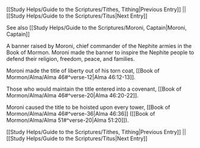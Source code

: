 [[Study Helps/Guide to the Scriptures/Tithes, Tithing|Previous Entry]]  ||  [[Study Helps/Guide to the Scriptures/Titus|Next Entry]]

 See also [[Study Helps/Guide to the Scriptures/Moroni, Captain|Moroni, Captain]]

 A banner raised by Moroni, chief commander of the Nephite armies in the Book of Mormon. Moroni made the banner to inspire the Nephite people to defend their religion, freedom, peace, and families.

 Moroni made the title of liberty out of his torn coat, [[Book of Mormon/Alma/Alma 46#^verse-12|Alma 46:12-13]].

 Those who would maintain the title entered into a covenant, [[Book of Mormon/Alma/Alma 46#^verse-20|Alma 46:20-22]].

 Moroni caused the title to be hoisted upon every tower, [[Book of Mormon/Alma/Alma 46#^verse-36|Alma 46:36]] ([[Book of Mormon/Alma/Alma 51#^verse-20|Alma 51:20]]).

[[Study Helps/Guide to the Scriptures/Tithes, Tithing|Previous Entry]]  ||  [[Study Helps/Guide to the Scriptures/Titus|Next Entry]]